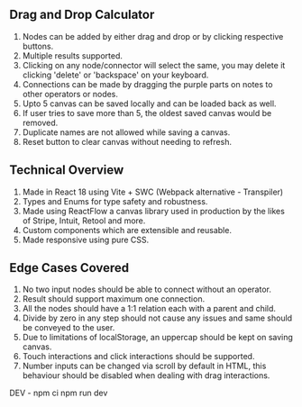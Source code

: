 ## Drag and Drop Calculator

1. Nodes can be added by either drag and drop or by clicking respective buttons.
2. Multiple results supported.
3. Clicking on any node/connector will select the same, you may delete it clicking 'delete' or 'backspace' on your keyboard.
4. Connections can be made by dragging the purple parts on notes to other operators or nodes.
5. Upto 5 canvas can be saved locally and can be loaded back as well.
6. If user tries to save more than 5, the oldest saved canvas would be removed.
7. Duplicate names are not allowed while saving a canvas.
8. Reset button to clear canvas without needing to refresh.


## Technical Overview 

1. Made in React 18 using Vite + SWC (Webpack alternative - Transpiler)
2. Types and Enums for type safety and robustness.
3. Made using ReactFlow a canvas library used in production by the likes of Stripe, Intuit, Retool and more.
4. Custom components which are extensible and reusable.
5. Made responsive using pure CSS.

## Edge Cases Covered
1. No two input nodes should be able to connect without an operator.
2. Result should support maximum one connection.
3. All the nodes should have a 1:1 relation each with a parent and child.
4. Divide by zero in any step should not cause any issues and same should be conveyed to the user.
5. Due to limitations of localStorage, an uppercap should be kept on saving canvas.
6. Touch interactions and click interactions should be supported.
7. Number inputs can be changed via scroll by default in HTML, this behaviour should be disabled when dealing with drag interactions.
   


DEV -
   npm ci
   npm run dev
